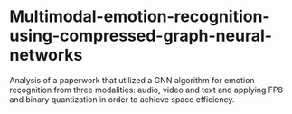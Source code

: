 # Multimodal-emotion-recognition-using-compressed-graph-neural-networks
Analysis of a paperwork that utilized a GNN algorithm for emotion recognition from three modalities: audio, video and text and applying FP8 and binary quantization in order to achieve space efficiency.
